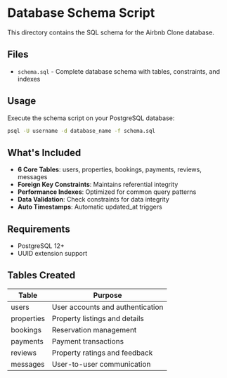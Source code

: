 # Database Schema Script

This directory contains the SQL schema for the Airbnb Clone database.

## Files

- `schema.sql` - Complete database schema with tables, constraints, and indexes

## Usage

Execute the schema script on your PostgreSQL database:

```bash
psql -U username -d database_name -f schema.sql
```

## What's Included

- **6 Core Tables**: users, properties, bookings, payments, reviews, messages
- **Foreign Key Constraints**: Maintains referential integrity
- **Performance Indexes**: Optimized for common query patterns
- **Data Validation**: Check constraints for data integrity
- **Auto Timestamps**: Automatic updated_at triggers

## Requirements

- PostgreSQL 12+
- UUID extension support

## Tables Created

| Table      | Purpose                          |
| ---------- | -------------------------------- |
| users      | User accounts and authentication |
| properties | Property listings and details    |
| bookings   | Reservation management           |
| payments   | Payment transactions             |
| reviews    | Property ratings and feedback    |
| messages   | User-to-user communication       |
